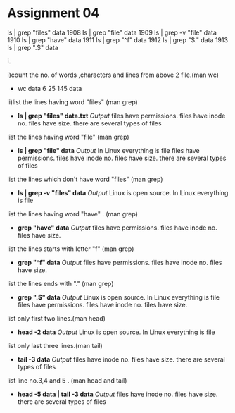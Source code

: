 # Assignment 04

ls | grep "files" data
 1908  ls | grep "file" data
 1909  ls | grep -v "file" data
 1910  ls | grep "have" data
 1911  ls | grep "^f" data
 1912  ls | grep "$." data
 1913  ls | grep ".$" data


i.

i)count the no. of words ,characters and lines from above 2 file.(man wc)
 - wc data
    6  25 145 data

ii)list the lines having word "files" (man grep)
 - **ls | grep "files" data.txt**
  _Output_
  files have permissions.
files have inode no.
files have size.
there are several types of files


list the lines having word "file" (man grep)
 - **ls | grep "file" data**
  _Output_
  In Linux everything is file
files have permissions.
files have inode no.
files have size.
there are several types of files

list the lines which don't have word "files" (man grep)
 - **ls | grep -v "files" data**
 _Output_
 Linux is open source.
In Linux everything is file

list the lines having word "have" . (man grep)
 - **grep "have" data**
  _Output_
  files have permissions.
files have inode no.
files have size.

list the lines starts with letter "f" (man grep)
 - **grep "^f" data**
  _Output_
  files have permissions.
files have inode no.
files have size.

list the lines ends with "." (man grep)
 - **grep ".$" data**
  _Output_
  Linux is open source.
In Linux everything is file
files have permissions.
files have inode no.
files have size.

list only first two lines.(man head)
 - **head -2 data**
  _Output_
  Linux is open source.
In Linux everything is file

list only last three lines.(man tail)
 - **tail -3 data**
  _Output_
  files have inode no.
files have size.
there are several types of files

  
list line no.3,4 and 5 . (man head and tail)
- **head -5 data |  tail -3 data**
  _Output_
  files have inode no.
files have size.
there are several types of files
